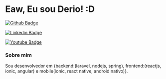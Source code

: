 # Eaw, Eu sou Derio! :D

[![Github Badge](https://img.shields.io/badge/-Github-000?style=flat-square&logo=Github&logoColor=white&link=https://github.com/derio123)](https://github.com/derio123)

[![Linkedin Badge](https://img.shields.io/badge/-LinkedIn-blue?style=flat-square&logo=Linkedin&logoColor=white&link=https://www.linkedin.com/in/deriomatheus/)](https://www.linkedin.com/in/deriomatheus/)

[![Youtube Badge](https://img.shields.io/badge/-YouTube-ff0000?style=flat-square&labelColor=ff0000&logo=youtube&logoColor=white&link=https://www.youtube.com/channel/UCmsd0YylgJy4z_JVhdrqFvQ)](https://www.youtube.com/channel/UCmsd0YylgJy4z_JVhdrqFvQ)

### Sobre mim
Sou desenvolvedor em {backend:(laravel, nodejs, spring), frontend:(reactjs, ionic, angular) e mobile(ionic, react native, android nativo)}.
